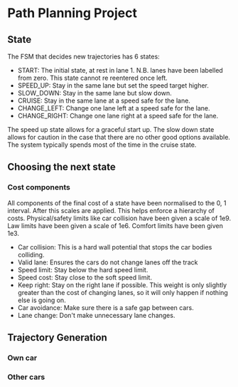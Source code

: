 # Path Planning Project

## State

The FSM that decides new trajectories has 6 states:

 * START: The initial state, at rest in lane 1. N.B. lanes have been labelled 
 from zero. This state cannot re reentered once left.
 * SPEED_UP: Stay in the same lane but set the speed target higher.
 * SLOW_DOWN: Stay in the same lane but slow down.
 * CRUISE: Stay in the same lane at a speed safe for the lane.
 * CHANGE_LEFT: Change one lane left at a speed safe for the lane.
 * CHANGE_RIGHT: Change one lane right at a speed safe for the lane.
 
The speed up state allows for a graceful start up. The slow down state allows
for caution in the case that there are no other good options available.
The system typically spends most of the time in the cruise state.

## Choosing the next state

### Cost components

All components of the final cost of a state have been normalised to the 0, 1
interval. After this scales are applied. This helps enforce a hierarchy of 
costs. Physical/safety limits like car collision have been given a scale of 1e9.
Law limits have been given a scale of 1e6. Comfort limits have been given 1e3.

 * Car collision: This is a hard wall potential that stops the car bodies 
 colliding.
 * Valid lane: Ensures the cars do not change lanes off the track
 * Speed limit: Stay below the hard speed limit.
 * Speed cost: Stay close to the soft speed limit.
 * Keep right: Stay on the right lane if possible. This weight is only slightly
 greater than the cost of changing lanes, so it will only happen if nothing else
 is going on.
 * Car avoidance: Make sure there is a safe gap between cars.
 * Lane change: Don't make unnecessary lane changes.
 
 ## Trajectory Generation
 
 ### Own car
 
 ### Other cars